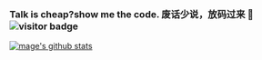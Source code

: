 ### Talk is cheap?show me the code. 废话少说，放码过来 👋![visitor badge](https://visitor-badge.glitch.me/badge?page_id=mamh2021.visitor-badge)

[![mage's github stats](https://github-readme-stats.vercel.app/api?username=mamh2021&theme=vue)](https://github.com/mamh2021)


